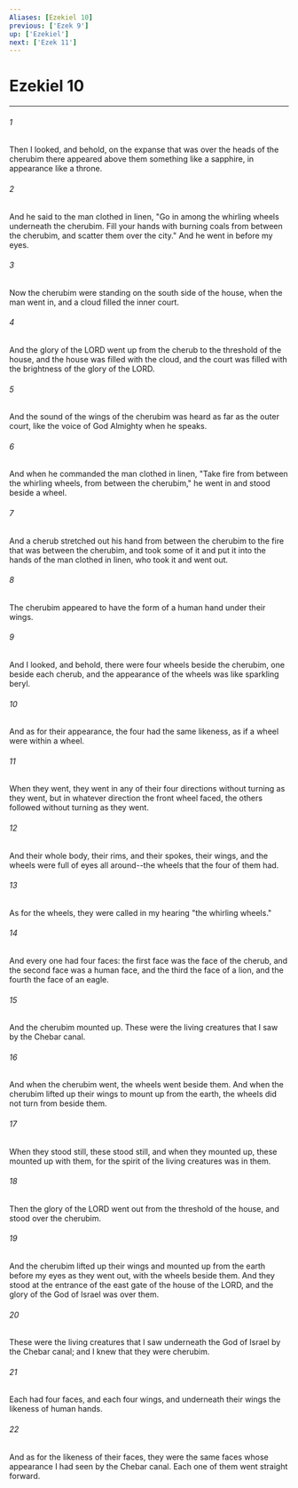 ```yaml
---
Aliases: [Ezekiel 10]
previous: ['Ezek 9']
up: ['Ezekiel']
next: ['Ezek 11']
---
```

# Ezekiel 10

***

 

###### 1 
Then I looked, and behold, on the expanse that was over the heads of the cherubim there appeared above them something like a sapphire, in appearance like a throne. 
 

###### 2 
And he said to the man clothed in linen, "Go in among the whirling wheels underneath the cherubim. Fill your hands with burning coals from between the cherubim, and scatter them over the city."
 And he went in before my eyes. 
 

###### 3 
Now the cherubim were standing on the south side of the house, when the man went in, and a cloud filled the inner court. 
 

###### 4 
And the glory of the LORD went up from the cherub to the threshold of the house, and the house was filled with the cloud, and the court was filled with the brightness of the glory of the LORD. 
 

###### 5 
And the sound of the wings of the cherubim was heard as far as the outer court, like the voice of God Almighty when he speaks.
 
 

###### 6 
And when he commanded the man clothed in linen, "Take fire from between the whirling wheels, from between the cherubim," he went in and stood beside a wheel. 
 

###### 7 
And a cherub stretched out his hand from between the cherubim to the fire that was between the cherubim, and took some of it and put it into the hands of the man clothed in linen, who took it and went out. 
 

###### 8 
The cherubim appeared to have the form of a human hand under their wings.
 
 

###### 9 
And I looked, and behold, there were four wheels beside the cherubim, one beside each cherub, and the appearance of the wheels was like sparkling beryl. 
 

###### 10 
And as for their appearance, the four had the same likeness, as if a wheel were within a wheel. 
 

###### 11 
When they went, they went in any of their four directions without turning as they went, but in whatever direction the front wheel faced, the others followed without turning as they went. 
 

###### 12 
And their whole body, their rims, and their spokes, their wings, and the wheels were full of eyes all around--the wheels that the four of them had. 
 

###### 13 
As for the wheels, they were called in my hearing "the whirling wheels." 
 

###### 14 
And every one had four faces: the first face was the face of the cherub, and the second face was a human face, and the third the face of a lion, and the fourth the face of an eagle.
 
 

###### 15 
And the cherubim mounted up. These were the living creatures that I saw by the Chebar canal. 
 

###### 16 
And when the cherubim went, the wheels went beside them. And when the cherubim lifted up their wings to mount up from the earth, the wheels did not turn from beside them. 
 

###### 17 
When they stood still, these stood still, and when they mounted up, these mounted up with them, for the spirit of the living creatures was in them.
 
 

###### 18 
Then the glory of the LORD went out from the threshold of the house, and stood over the cherubim. 
 

###### 19 
And the cherubim lifted up their wings and mounted up from the earth before my eyes as they went out, with the wheels beside them. And they stood at the entrance of the east gate of the house of the LORD, and the glory of the God of Israel was over them.
 
 

###### 20 
These were the living creatures that I saw underneath the God of Israel by the Chebar canal; and I knew that they were cherubim. 
 

###### 21 
Each had four faces, and each four wings, and underneath their wings the likeness of human hands. 
 

###### 22 
And as for the likeness of their faces, they were the same faces whose appearance I had seen by the Chebar canal. Each one of them went straight forward.
 
